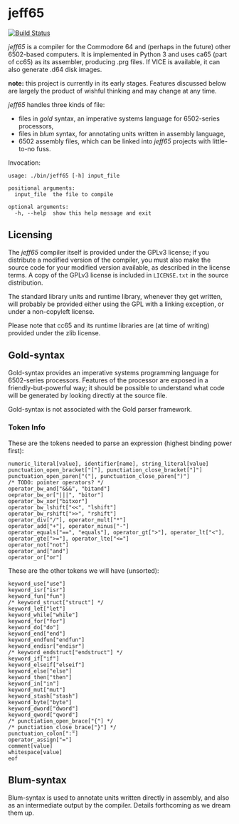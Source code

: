 # jeff65

[![Build Status](https://travis-ci.org/jdpage/jeff65.svg?branch=master)](https://travis-ci.org/jdpage/jeff65)

*jeff65* is a compiler for the Commodore 64 and (perhaps in the future) other
6502-based computers. It is implemented in Python 3 and uses ca65 (part of cc65)
as its assembler, producing .prg files. If VICE is available, it can also
generate .d64 disk images.

**note:** this project is currently in its early stages. Features discussed below
are largely the product of wishful thinking and may change at any time.

*jeff65* handles three kinds of file:

  - files in *gold* syntax, an imperative systems language for 6502-series
    processors,
  - files in *blum* syntax, for annotating units written in assembly language,
  - 6502 assembly files, which can be linked into *jeff65* projects with
    little-to-no fuss.

Invocation:

    usage: ./bin/jeff65 [-h] input_file

    positional arguments:
      input_file  the file to compile

    optional arguments:
      -h, --help  show this help message and exit


## Licensing

The *jeff65* compiler itself is provided under the GPLv3 license; if you
distribute a modified version of the compiler, you must also make the source
code for your modified version available, as described in the license terms. A
copy of the GPLv3 license is included in `LICENSE.txt` in the source
distribution.

The standard library units and runtime library, whenever they get written, will
probably be provided either using the GPL with a linking exception, or under a
non-copyleft license.

Please note that cc65 and its runtime libraries are (at time of writing)
provided under the zlib license.


## Gold-syntax

Gold-syntax provides an imperative systems programming language for 6502-series
processors. Features of the processor are exposed in a friendly-but-powerful
way; it should be possible to understand what code will be generated by looking
directly at the source file.

Gold-syntax is not associated with the Gold parser framework.


### Token Info

These are the tokens needed to parse an expression (highest binding power first):

    numeric_literal[value], identifier[name], string_literal[value]
    punctuation_open_bracket["["], punctiation_close_bracket["]"]
    punctuation_open_paren["("], punctuation_close_paren[")"]
    /* TODO: pointer operators? */
    operator_bw_and["&&&", "bitand"]
    oeprator_bw_or["|||", "bitor"]
    operator_bw_xor["bitxor"]
    operator_bw_lshift["<<", "lshift"]
    operator_bw_rshift[">>", "rshift"]
    operator_div["/"], operator_mult["*"]
    operator_add["+"], operator_minus["-"]
    operator_equals["==", "equals"], operator_gt[">"], operator_lt["<"], operator_gte[">="], operator_lte["<="]
    operator_not["not"]
    operator_and["and"]
    operator_or["or"]

These are the other tokens we will have (unsorted):

    keyword_use["use"]
    keyword_isr["isr"]
    keyword_fun["fun"]
    /* keyword_struct["struct"] */
    keyword_let["let"]
    keyword_while["while"]
    keyword_for["for"]
    keyword_do["do"]
    keyword_end["end"]
    keyword_endfun["endfun"]
    keyword_endisr["endisr"]
    /* keyword_endstruct["endstruct"] */
    keyword_if["if"]
    keyword_elseif["elseif"]
    keyword_else["else"]
    keyword_then["then"]
    keyword_in["in"]
    keyword_mut["mut"]
    keyword_stash["stash"]
    keyword_byte["byte"]
    keyword_dword["dword"]
    keyword_qword["qword"]
    /* punctiation_open_brace["{"] */
    /* punctiation_close_brace["}"] */
    punctuation_colon[":"]
    operator_assign["="]
    comment[value]
    whitespace[value]
    eof


## Blum-syntax

Blum-syntax is used to annotate units written directly in assembly, and also as
an intermediate output by the compiler. Details forthcoming as we dream them up.
